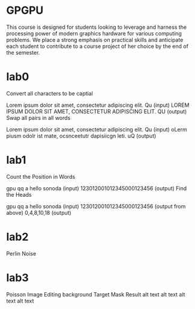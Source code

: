 # GPGPU
This course is designed for students looking to leverage and harness the processing power of modern graphics hardware for various computing problems. We place a strong emphasis on practical skills and anticipate each student to contribute to a course project of her choice by the end of the semester.
# lab0
Convert all characters to be captial

Lorem ipsum dolor sit amet, consectetur adipiscing elit. Qu (input)
LOREM IPSUM DOLOR SIT AMET, CONSECTETUR ADIPISCING ELIT. QU (output)
Swap all pairs in all words

Lorem ipsum dolor sit amet, consectetur adipiscing elit. Qu (input)
oLerm piusm odolr ist mate, ocsnceetutr dapisiicgn leti. uQ (output)

# lab1
Count the Position in Words

gpu qq  a hello   sonoda (input) 
123012001012345000123456 (output) 
Find the Heads

gpu qq  a hello   sonoda (input) 
123012001012345000123456 (output from above) 
0,4,8,10,18 (output) 

# lab2
Perlin Noise


# lab3
Poisson Image Editing
background	Target	Mask	Result
alt text	alt text	alt text	alt text
